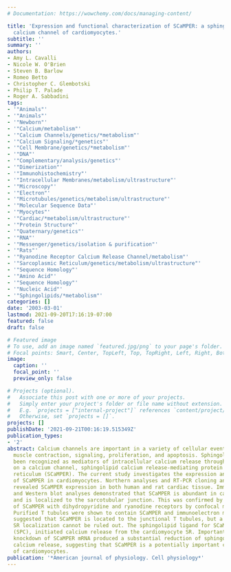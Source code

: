 ```yaml
---
# Documentation: https://wowchemy.com/docs/managing-content/

title: 'Expression and functional characterization of SCaMPER: a sphingolipid-modulated
  calcium channel of cardiomyocytes.'
subtitle: ''
summary: ''
authors:
- Amy L. Cavalli
- Nicole W. O'Brien
- Steven B. Barlow
- Romeo Betto
- Christopher C. Glembotski
- Philip T. Palade
- Roger A. Sabbadini
tags:
- '"Animals"'
- '"Animals"'
- '"Newborn"'
- '"Calcium/metabolism"'
- '"Calcium Channels/genetics/*metabolism"'
- '"Calcium Signaling/*genetics"'
- '"Cell Membrane/genetics/*metabolism"'
- '"DNA"'
- '"Complementary/analysis/genetics"'
- '"Dimerization"'
- '"Immunohistochemistry"'
- '"Intracellular Membranes/metabolism/ultrastructure"'
- '"Microscopy"'
- '"Electron"'
- '"Microtubules/genetics/metabolism/ultrastructure"'
- '"Molecular Sequence Data"'
- '"Myocytes"'
- '"Cardiac/*metabolism/ultrastructure"'
- '"Protein Structure"'
- '"Quaternary/genetics"'
- '"RNA"'
- '"Messenger/genetics/isolation & purification"'
- '"Rats"'
- '"Ryanodine Receptor Calcium Release Channel/metabolism"'
- '"Sarcoplasmic Reticulum/genetics/metabolism/ultrastructure"'
- '"Sequence Homology"'
- '"Amino Acid"'
- '"Sequence Homology"'
- '"Nucleic Acid"'
- '"Sphingolipids/*metabolism"'
categories: []
date: '2003-03-01'
lastmod: 2021-09-20T17:16:19-07:00
featured: false
draft: false

# Featured image
# To use, add an image named `featured.jpg/png` to your page's folder.
# Focal points: Smart, Center, TopLeft, Top, TopRight, Left, Right, BottomLeft, Bottom, BottomRight.
image:
  caption: ''
  focal_point: ''
  preview_only: false

# Projects (optional).
#   Associate this post with one or more of your projects.
#   Simply enter your project's folder or file name without extension.
#   E.g. `projects = ["internal-project"]` references `content/project/deep-learning/index.md`.
#   Otherwise, set `projects = []`.
projects: []
publishDate: '2021-09-21T00:16:19.515349Z'
publication_types:
- '2'
abstract: Calcium channels are important in a variety of cellular events including
  muscle contraction, signaling, proliferation, and apoptosis. Sphingolipids have
  been recognized as mediators of intracellular calcium release through their actions
  on a calcium channel, sphingolipid calcium release-mediating protein of the endoplasmic
  reticulum (SCaMPER). The current study investigates the expression and function
  of SCaMPER in cardiomyocytes. Northern analyses and RT-PCR cloning and sequencing
  revealed SCaMPER expression in both human and rat cardiac tissue. Immunofluorescence
  and Western blot analyses demonstrated that SCaMPER is abundant in cardiac tissue
  and is localized to the sarcotubular junction. This was confirmed by the colocalization
  of SCaMPER with dihydropyridine and ryanodine receptors by confocal microscopy.
  Purified T tubules were shown to contain SCaMPER and immunoelectron micrographs
  suggested that SCaMPER is located to the junctional T tubules, but a junctional
  SR localization cannot be ruled out. The sphingolipid ligand for SCaMPER, sphingosylphosphorylcholine
  (SPC), initiated calcium release from the cardiomyocyte SR. Importantly, antisense
  knockdown of SCaMPER mRNA produced a substantial reduction of sphingolipid-induced
  calcium release, suggesting that SCaMPER is a potentially important calcium channel
  of cardiomyocytes.
publication: '*American journal of physiology. Cell physiology*'
---
```

